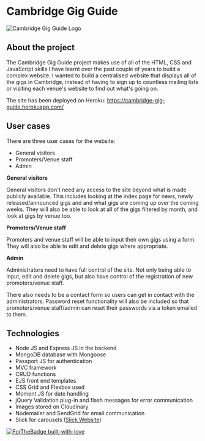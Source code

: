 # Cambridge Gig Guide 



![Cambridge Gig Guide Logo](http://cdn.mcauto-images-production.sendgrid.net/f853ccbd9d1e74e0/dfd16980-675e-4dcb-a424-58f1692d912d/449x194.png)



## About the project

The Cambridge Gig Guide project makes use of all of the HTML, CSS and JavaScript skills I have learnt over the past couple of years to build a complex website. I wanted to build a centralised website that displays all of the gigs in Cambridge, instead of having to sign up to countless mailing lists or visiting each venue's website to find out what's going on. 

The site has been deployed on Heroku: https://cambridge-gig-guide.herokuapp.com/

## User cases

There are three user cases for the website:

- General visitors
- Promoters/Venue staff
- Admin 

**General visitors**

General visitors don't need any access to the site beyond what is made publicly available. This includes looking at the index page for news, newly released/announced gigs and and what gigs are coming up over the coming weeks. They will also be able to look at all of the gigs filtered by month, and look at gigs by venue too.

**Promoters/Venue staff**

Promoters and venue staff will be able to input their own gigs using a form. They will also be able to edit and delete gigs where appropriate. 

**Admin**

Administrators need to have full control of the site. Not only being able to input, edit and delete gigs, but also have control of the registration of new promoters/venue staff.

There also needs to be a contact form so users can get in contact with the administrators. Password reset functionality will also be included so that promoters/venue staff/admin can reset their passwords via a token emailed to them.

## Technologies

- Node JS and Express JS in the backend
- MongoDB database with Mongoose
- Passport JS for authentication
- MVC framework
- CRUD functions
- EJS front end templates
- CSS Grid and Flexbox used
- Moment JS for date handling
- jQuery Validation plug-in and flash messages for error communication
- Images stored on Cloudinary
- Nodemailer and SendGrid for email communication
- Slick for carousels ([Slick Website](https://kenwheeler.github.io/slick/))

[![ForTheBadge built-with-love](http://ForTheBadge.com/images/badges/built-with-love.svg)](https://GitHub.com/GraemeElliott/)

 
